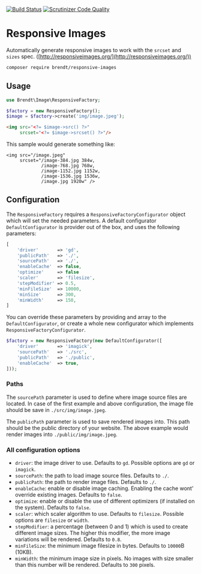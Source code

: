 [![Build Status](https://scrutinizer-ci.com/g/brendt/responsive-images/badges/build.png?b=master)](https://scrutinizer-ci.com/g/brendt/responsive-images/build-status/master) [![Scrutinizer Code Quality](https://scrutinizer-ci.com/g/brendt/responsive-images/badges/quality-score.png?b=master)](https://scrutinizer-ci.com/g/brendt/responsive-images/?branch=master)

# Responsive Images

Automatically generate responsive images to work with the `srcset` and `sizes` spec. ([http://responsiveimages.org/](http://responsiveimages.org/))

```sh
composer require brendt/responsive-images
```

## Usage

```php
use Brendt\Image\ResponsiveFactory;

$factory = new ResponsiveFactory();
$image = $factory->create('img/image.jpeg');
```

```html
<img src="<?= $image->src() ?>" 
     srcset="<?= $image->srcset() ?>"/>
```

This sample would generate something like:

```hmtl
<img src="/image.jpeg" 
     srcset="/image-384.jpg 384w,
             /image-768.jpg 768w,
             /image-1152.jpg 1152w,
             /image-1536.jpg 1536w,
             /image.jpg 1920w" />
```

## Configuration

The `ResponsiveFactory` requires a `ResponsiveFactoryConfigurator` object which will set the needed parameters. 
A default configurator `DefaultConfigurator` is provider out of the box, and uses the following parameters:
 
```php
[
    'driver'       => 'gd',
    'publicPath'   => './',
    'sourcePath'   => './',
    'enableCache'  => false,
    'optimize'     => false 
    'scaler'       => 'filesize',
    'stepModifier' => 0.5,
    'minFileSize'  => 10000,
    'minSize'      => 300,
    'minWidth'     => 150,
]
```

You can override these parameters by providing and array to the `DefaultConfigurator`, 
or create a whole new configurator which implements `ResponsiveFactoryConfigurator`.

```php
$factory = new ResponsiveFactory(new DefaultConfigurator([
    'driver'       => 'imagick',
    'sourcePath'   => './src',
    'publicPath'   => './public',
    'enableCache'  => true,
]));
```

### Paths

The `sourcePath` parameter is used to define where image source files are located. 
In case of the first example and above configuration, the image file should be save in `./src/img/image.jpeg`.

The `publicPath` parameter is used to save rendered images into. This path should be the public directory of your website.
The above example would render images into `./public/img/image.jpeg`. 

### All configuration options

- `driver`: the image driver to use. Defaults to `gd`. Possible options are `gd` or `imagick`.
- `sourcePath`: the path to load image source files. Defaults to `./`.
- `publicPath`: the path to render image files. Defaults to `./`.
- `enableCache`: enable or disable image caching. Enabling the cache wont' override existing images. Defaults to `false`.
- `optimize`: enable or disable the use of different optimizers (if installed on the system). Defaults to `false`.
- `scaler`: which scaler algorithm to use. Defaults to `filesize`. Possible options are `filesize` or `width`.
- `stepModifier`: a percentage (between 0 and 1) which is used to create different image sizes. The higher this modifier, the more image variations will be rendered. Defaults to `0.8`.
- `minFileSize`: the minimum image filesize in bytes. Defaults to `10000`B (10KB).
- `minWidth`: the minimum image size in pixels. No images with size smaller than this number will be rendered. Defaults to `300` pixels.
